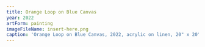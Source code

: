 ```yaml
---
title: Orange Loop on Blue Canvas
year: 2022
artForm: painting
imageFileName: insert-here.png
caption: 'Orange Loop on Blue Canvas, 2022, acrylic on linen, 20" x 20" x 1.25" (50.8 x50.8 x 3.81 cm)'
---
```

